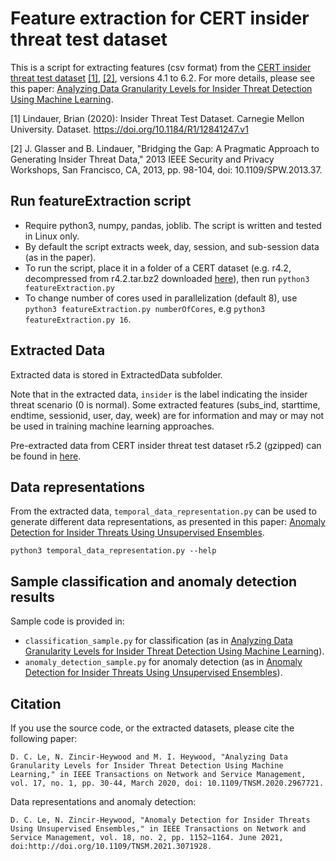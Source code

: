 # Feature extraction for CERT insider threat test dataset
This is a script for extracting features (csv format) from the [CERT insider threat test dataset](https://resources.sei.cmu.edu/library/asset-view.cfm?assetid=508099) [[1]](#1), [[2]](#2), versions 4.1 to 6.2. For more details, please see this paper: [Analyzing Data Granularity Levels for Insider Threat Detection Using Machine Learning](https://ieeexplore.ieee.org/document/8962316).

<a id="1">[1]</a> 
Lindauer, Brian (2020): Insider Threat Test Dataset. Carnegie Mellon University. Dataset. https://doi.org/10.1184/R1/12841247.v1 

<a id="2">[2]</a> 
J. Glasser and B. Lindauer, "Bridging the Gap: A Pragmatic Approach to Generating Insider Threat Data," 2013 IEEE Security and Privacy Workshops, San Francisco, CA, 2013, pp. 98-104, doi: 10.1109/SPW.2013.37.

## Run featureExtraction script
- Require python3, numpy, pandas, joblib. The script is written and tested in Linux only.
- By default the script extracts week, day, session, and sub-session data (as in the paper).
- To run the script, place it in a folder of a CERT dataset (e.g. r4.2, decompressed from r4.2.tar.bz2 downloaded [here](https://kilthub.cmu.edu/articles/dataset/Insider_Threat_Test_Dataset/12841247/1)), then run `python3 featureExtraction.py`
- To change number of cores used in parallelization (default 8), use `python3 featureExtraction.py numberOfCores`, e.g `python3 featureExtraction.py 16`.

## Extracted Data
Extracted data is stored in ExtractedData subfolder.

Note that in the extracted data, `insider` is the label indicating the insider threat scenario (0 is normal). Some extracted features (subs_ind, starttime, endtime, sessionid, user, day, week) are for information and may or may not be used in training machine learning approaches.

Pre-extracted data from CERT insider threat test dataset r5.2 (gzipped) can be found in [here](https://web.cs.dal.ca/~lcd/data/CERTr5.2/).

## Data representations
From the extracted data, `temporal_data_representation.py` can be used to generate different data representations, as presented in this paper: [Anomaly Detection for Insider Threats Using Unsupervised Ensembles](https://ieeexplore.ieee.org/document/9399116). 

`python3 temporal_data_representation.py --help`

## Sample classification and anomaly detection results
Sample code is provided in:

- `classification_sample.py` for classification (as in [Analyzing Data Granularity Levels for Insider Threat Detection Using Machine Learning](https://ieeexplore.ieee.org/document/8962316)).
- `anomaly_detection_sample.py` for anomaly detection (as in [Anomaly Detection for Insider Threats Using Unsupervised Ensembles](https://ieeexplore.ieee.org/document/9399116)).

## Citation
If you use the source code, or the extracted datasets, please cite the following paper:

`D. C. Le, N. Zincir-Heywood and M. I. Heywood, "Analyzing Data Granularity Levels for Insider Threat Detection Using Machine Learning," in IEEE Transactions on Network and Service Management, vol. 17, no. 1, pp. 30-44, March 2020, doi: 10.1109/TNSM.2020.2967721.`

Data representations and anomaly detection:

`D. C. Le, N. Zincir-Heywood, "Anomaly Detection for Insider Threats Using Unsupervised Ensembles," in IEEE Transactions on Network and Service Management, vol. 18, no. 2, pp. 1152–1164. June 2021, doi:http://doi.org/10.1109/TNSM.2021.3071928.`
